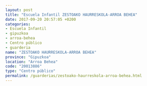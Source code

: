 ```yaml
---
layout: post
title: "Escuela Infantil ZESTOAKO HAURRESKOLA-ARROA BEHEA"
date: 2017-09-20 20:57:05 +0200
categories:
- Escuela Infantil
- gipuzkoa
- arroa-behea
- Centro público
- guarderia
name: "ZESTOAKO HAURRESKOLA-ARROA BEHEA"
province: "Gipuzkoa"
location: "Arroa Behea"
code: "20013886"
type: "Centro público"
permalink: /guarderias/zestoako-haurreskola-arroa-behea.html
---
```

